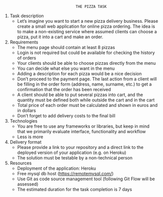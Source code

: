                                      THE PIZZA TASK  
1. Task description  
    - Let’s imagine you want to start a new pizza delivery business. Please create a small web application for online pizza ordering. The idea is to make a non-existing service where assumed clients can choose a pizza, put it into a cart and make an order. 
2. Requirements  
    - The menu page should contain at least 8 pizzas 
    - Login is not required but could be available for checking the history of orders  
    - Your clients should be able to choose pizzas directly from the menu 
    - You can decide what else you want in the menu  
    - Adding a description for each pizza would be a nice decision 
    - Don’t proceed to the payment page. The last action from a client will be filling in the order form (address, 
name, surname, etc.) to get a confirmation that the order has been received 
    - A client should be able to put several pizzas into cart, and the quantity must be defined both while 
outside the cart and in the cart 
    - Total price of each order must be calculated and shown in euros and in dollars  
    - Don’t forget to add delivery costs to the final bill 
3. Technologies 
    - You are free to use any frameworks or libraries, but keep in mind that we primarily evaluate interface, 
functionality and workflow 
    - Less is more 
4. Delivery format  
    - Please provide a link to your repository and a direct link to the deployed version of your application (e.g. 
on Heroku) 
    - The solution must be testable by a non-technical person  
5. Resources  
    - Deployment of the application: Heroku  
    - Free mysql db host (https://remotemysql.com/) 
    - Use Git as code source management tool (following Git Flow will be assessed) 
    - The estimated duration for the task completion is 7 days  
